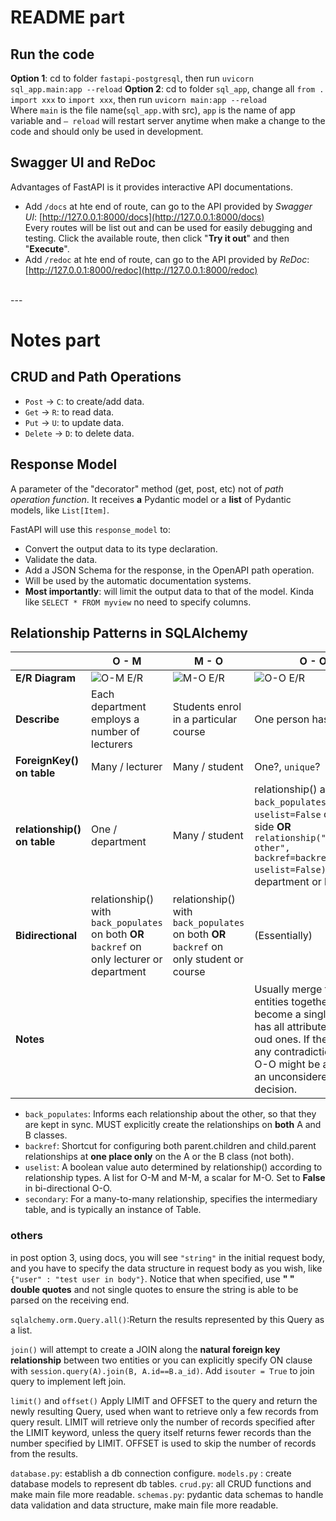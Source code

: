 # README part
## Run the code
**Option 1**:
cd to folder `fastapi-postgresql`, then run `uvicorn sql_app.main:app --reload`
**Option 2**:
cd to folder `sql_app`, change all `from . import xxx` to `import xxx`, then run `uvicorn main:app --reload`
<br>
Where `main` is the file name(`sql_app.`with src), `app` is the name of app variable and `— reload` will restart server anytime when make a change to the code and should only be used in development.

## Swagger UI and ReDoc
Advantages of FastAPI is it provides interactive API documentations.
- Add `/docs` at hte end of route, can go to the API provided by *Swagger UI*: [http://127.0.0.1:8000/docs](http://127.0.0.1:8000/docs)<br>
    Every routes will be list out and can be used for easily debugging and testing. Click the available route, then click "**Try it out**" and then "**Execute**".
- Add `/redoc` at hte end of route, can go to the API provided by *ReDoc*: [http://127.0.0.1:8000/redoc](http://127.0.0.1:8000/redoc)
<br> 
---

# Notes part
## CRUD and Path Operations
- `Post` -> `C`: to create/add data.
- `Get` -> `R`: to read data.
- `Put` -> `U`: to update data.
- `Delete` -> `D`: to delete data.

## Response Model
A parameter of the "decorator" method (get, post, etc) not of *path operation function*. It receives **a** Pydantic model or a **list** of Pydantic models, like `List[Item]`.

FastAPI will use this `response_model` to:
- Convert the output data to its type declaration.
- Validate the data.
- Add a JSON Schema for the response, in the OpenAPI path operation.
- Will be used by the automatic documentation systems.
- **Most importantly**: will limit the output data to that of the model. Kinda like `SELECT * FROM myview` no need to specify columns.

## Relationship Patterns in SQLAlchemy
|   |O - M|M - O|O - O|M - M|
|---|-----|-----|-----|-----|
|**E/R Diagram**|![O-M E/R](/Users/i52/Downloads/myGit/Summer23/img/O-M.png)|![M-O E/R](/Users/i52/Downloads/myGit/Summer23/img/M-O.png)|![O-O E/R](/Users/i52/Downloads/myGit/Summer23/img/O-O.png)|![M-M E/R](/Users/i52/Downloads/myGit/Summer23/img/M-M.png)|
|**Describe**|Each department employs a number of lecturers|Students enrol in a particular course|One person has a nose|Students take several modules|
|**ForeignKey() on table**|Many / lecturer|Many / student|One?, `unique`?|Third association table / enrolment|
|**relationship() on table**|One / department|Many / student|relationship() and `back_populates` on both, `uselist=False` on one side **OR** `relationship("the other", backref=backref("self", uselist=False))` on only department or lecturer|`relationship.secondary` on one of the two tables|
|**Bidirectional**|relationship() with `back_populates` on both **OR** `backref` on only lecturer or department|relationship() with `back_populates` on both **OR** `backref` on only student or course|(Essentially)|relationship() with `back_populates` and `secondary` on both **OR** `backref` on only student or module ( the same `secondary`argument will be automatically used ) |
|**Notes**|||Usually merge the two entities together to become a single entity has all attributes of the oud ones. If there aren't any contradictions, the O-O might be a sign of an unconsidered decision.|Usually split a M - M relationship into two O-M relationships|

- `back_populates`: Informs each relationship about the other, so that they are kept in sync. MUST explicitly create the relationships on **both** A and B classes.
- `backref`: Shortcut for configuring both parent.children and child.parent relationships at **one place only** on the A or the B class (not both).
- `uselist`: A boolean value auto determined by relationship() according to relationship types. A list for O-M and M-M, a scalar for M-O. Set to **False** in bi-directional O-O.
- `secondary`: For a many-to-many relationship, specifies the intermediary table, and is typically an instance of Table.



### others
in post option 3, using docs, you will see `"string"` in the initial request body, and you have to specify the data structure in request body as you wish, like `{"user" : "test user in body"}`. Notice that when specified, use **" " double quotes** and not single quotes to ensure the string is able to be parsed on the receiving end.

`sqlalchemy.orm.Query.all()`:Return the results represented by this Query as a list.

`join()` will attempt to create a JOIN along the **natural foreign key relationship** between two entities or you can explicitly specify ON clause with `session.query(A).join(B, A.id==B.a_id)`. Add `isouter = True` to join query to implement left join.

`limit()` and `offset()` Apply LIMIT and OFFSET to the query and return the newly resulting Query, used when want to retrieve only a few records from query result. LIMIT will retrieve only the number of records specified after the LIMIT keyword, unless the query itself returns fewer records than the number specified by LIMIT. OFFSET is used to skip the number of records from the results.

`database.py`: establish a db connection configure.
`models.py` : create database models to represent db tables.
`crud.py`: all CRUD functions and make main file more readable.
`schemas.py`: pydantic data schemas to handle data validation and data structure, make main file more readable.